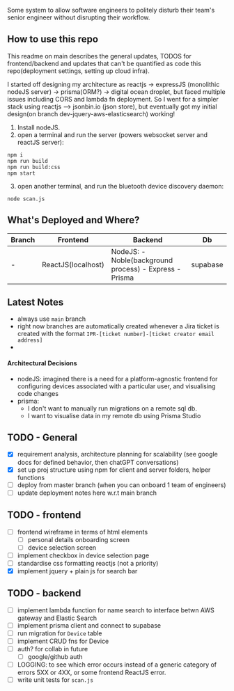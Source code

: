 Some system to allow software engineers to politely disturb their team's senior engineer without disrupting their workflow. 

## How to use this repo
This readme on main describes the general updates, TODOS for frontend/backend and updates that can't be quantified as code this repo(deployment settings, setting up cloud infra).

I started off designing my architecture as reactjs -> expressJS (monolithic nodeJS server) -> prisma(ORM?) -> digital ocean droplet, but faced multiple issues including CORS and lambda fn deployment. So I went for a simpler stack using reactjs --> jsonbin.io (json store), but eventually got my initial design(on branch dev-jquery-aws-elasticsearch) working! 

1. Install nodeJS.
2. open a terminal and run the server (powers websocket server and reactJS server):
```
npm i
npm run build
npm run build:css
npm start
```
3. open another terminal, and run the bluetooth device discovery daemon:
```
node scan.js
```

## What's Deployed and Where?
| Branch | Frontend  | Backend | Db |
| ------------- | ------------- | ------------- | ------------- |
| - | ReactJS(localhost)| NodeJS: - Noble(background process) - Express - Prisma | supabase |

## Latest Notes
- always use `main` branch
- right now branches are automatically created whenever a Jira ticket is created with the format `IPR-[ticket number]-[ticket creator email address]`
- 
 
#### Architectural Decisions
-  nodeJS: imagined there is a need for a platform-agnostic frontend for configuring devices associated with a particular user, and visualising code changes
-  prisma: 
   -  I don't want to manually run migrations on a remote sql db.
   -  I want to visualise data in my remote db using Prisma Studio 

## TODO - General
- [x] requirement analysis, architecture planning for scalability (see google docs for defined behavior, then chatGPT conversations)
- [x] set up proj structure using npm for client and server folders, helper functions 
- [ ] deploy from master branch (when you can onboard 1 team of engineers)
- [ ] update deployment notes here w.r.t main branch

## TODO - frontend 
- [ ] frontend wireframe in terms of html elements
  - [ ] personal details onboarding screen
  - [ ] device selection screen
- [ ] implement checkbox in device selection page
- [ ] standardise css formatting reactjs (not a priority)
- [x] implement jquery + plain js for search bar

## TODO - backend
- [ ] implement lambda function for name search to interface betwn AWS gateway and Elastic Search
- [ ] implement prisma client and connect to supabase
- [ ] run migration for `Device` table
- [ ] implement CRUD fns for Device
- [ ] auth? for collab in future 
  - [ ] google/github auth
- [ ] LOGGING: to see which error occurs instead of a generic category of errors 5XX or 4XX, or some frontend ReactJS error.
- [ ] write unit tests for `scan.js` 